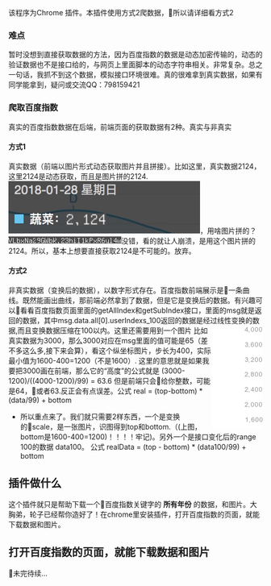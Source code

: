 该程序为Chrome 插件。本插件使用方式2爬数据，所以请详细看方式2
### 难点
暂时没想到直接获取数据的方法，因为百度指数的数据是动态加密传输的，动态的验证数据也不是接口给的，与网页上里面脚本的动态字符串相关。非常复杂。总之一句话，我抓不到这个数据，模拟接口环境很难。真的很难拿到真实数据，如果有同学能拿到，疑问或交流QQ：798159421
### 爬取百度指数
真实的百度指数数据在后端，前端页面的获取数据有2种。真实与非真实
#### 方式1
真实数据（前端以图片形式动态获取图片并且拼接）。比如这里，真实数据2124，这里2124是动态获取，而且是图片拼的2124.<img src="./img/example2.jpg">，用啥图片拼的？<img src="./img/example1.jpg">没错，看的就让人崩溃，是用这个图片拼的2124。所以，基本上想要直接获取2124是不可能的。放弃。
#### 方式2
非真实数据（变换后的数据），以数字形式存在。百度指数前端展示是一条曲线。既然能画出曲线，那前端必然拿到了数据，但是它是变换后的数据。有兴趣可以看看百度指数页面里面的getAllIndex和getSubIndex接口，里面的msg就是返回的数据，其中msg.data.all[0].userIndexs_100返回的数据是经过线性变换的数据,而且变换数据压缩在100以内。这里还需要用到一个图片<img src="./img/vegetable.png" style="float:right">
比如真实数据为3000，那么3000对应在msg里面的值可能是65（差不多这么多,接下来会算），看这个纵坐标图片，步长为400，实际最小值为1600-400=1200（不是1600）. 这里的意思就是如果我要把3000画在前端，那么它的“高度”的公式就是  (3000-1200)/((4000-1200)/99) = 63.6 但是前端只会给你整数，可能是64，或者63.反正会有点误差。公式 real = (top-bottom) * (data/99) + bottom
* 所以重点来了。我们就只需要2样东西，一个是变换的scale，是一张图片，识图得到top和bottom.（(上图，bottom是1600-400=1200)！！！！牢记)。另外一个是接口变化后的range 100的数据 data100。 公式 realData = (top - bottom) * (data100/99) + bottom

## 插件做什么
这个插件就只是帮助下载一个百度指数关键字的 __所有年份__ 的数据，和图片。大胸弟，轮子已经帮你造好了！在chrome里安装插件，打开百度指数的页面，就能下载数据和图片。

## 打开百度指数的页面，就能下载数据和图片

未完待续...